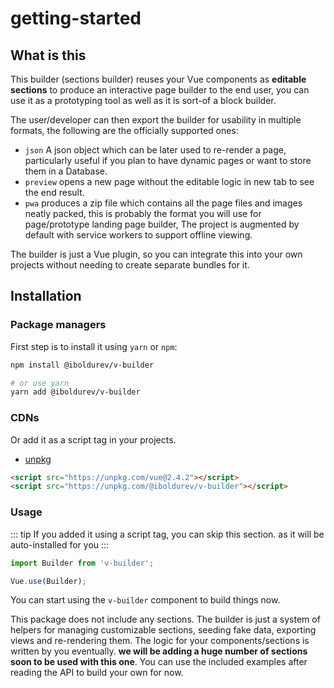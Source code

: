# getting-started

## What is this

This builder (sections builder) reuses your Vue components as **editable sections** to produce an interactive page builder to the end user, you can use it as a prototyping tool as well as it is sort-of a block builder.

The user/developer can then export the builder for usability in multiple formats, the following are the officially supported ones:

- `json` A json object which can be later used to re-render a page, particularly useful if you plan to have dynamic pages or want to store them in a Database.
- `preview` opens a new page without the editable logic in new tab to see the end result.
- `pwa` produces a zip file which contains all the page files and images neatly packed, this is probably the format you will use for page/prototype landing page builder, The project is augmented by default with service workers to support offline viewing.

The builder is just a Vue plugin, so you can integrate this into your own projects without needing to create separate bundles for it.

## Installation

### Package managers

First step is to install it using `yarn` or `npm`:

```bash
npm install @iboldurev/v-builder

# or use yarn
yarn add @iboldurev/v-builder
```

### CDNs

Or add it as a script tag in your projects.

- [unpkg](https://unpkg.com/@iboldurev/v-builder)

```html
<script src="https://unpkg.com/vue@2.4.2"></script>
<script src="https://unpkg.com/@iboldurev/v-builder"></script>
```

### Usage

::: tip
  If you added it using a script tag, you can skip this section. as it will be auto-installed for you
:::

```js
import Builder from 'v-builder';

Vue.use(Builder);
```

You can start using the `v-builder` component to build things now.

This package does not include any sections. The builder is just a system of helpers for managing customizable sections, seeding fake data, exporting views and re-rendering them. The logic for your components/sections is written by you eventually. **we will be adding a huge number of sections soon to be used with this one**. You can use the included examples after reading the API to build your own for now.
